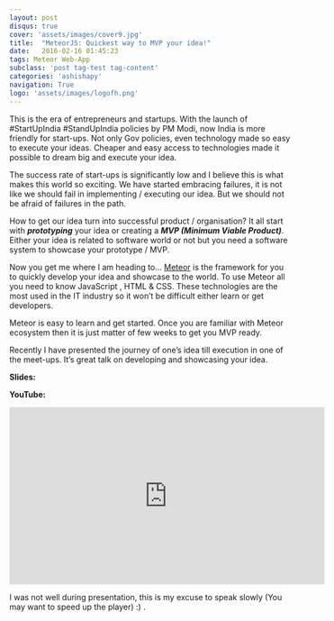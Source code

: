 ```yaml
---
layout: post
disqus: true
cover: 'assets/images/cover9.jpg'
title:  "MeteorJS: Quickest way to MVP your idea!"
date:   2016-02-16 01:45:23
tags: Meteor Web-App
subclass: 'post tag-test tag-content'
categories: 'ashishapy'
navigation: True
logo: 'assets/images/logofh.png'
---
```


This is the era of entrepreneurs and startups. With the launch of #StartUpIndia #StandUpIndia policies by 
PM Modi, now India is more friendly for start-ups. Not only Gov policies, even technology made so easy 
to execute your ideas. Cheaper and easy access to technologies made it possible to dream big and execute 
your idea.

The success rate of start-ups is significantly low and I believe this is what makes this world so exciting. 
We have started embracing failures, it is not like we should fail in implementing / executing our idea. 
But we should not be afraid of failures in the path.

How to get our idea turn into successful product / organisation? It all start with **_prototyping_** your idea 
or creating a **_MVP (Minimum Viable Product)_**. Either your idea is related to software world or not but you 
need a software system to showcase your prototype / MVP.

Now you get me where I am heading to… <a href="https://www.meteor.com/" target="_blank">Meteor</a> is the framework for you to quickly develop your idea and 
showcase to the world. To use Meteor all you need to know JavaScript , HTML & CSS. These technologies 
are the most used in the IT industry so it won’t be difficult either learn or get developers.

Meteor is easy to learn and get started. Once you are familiar with Meteor ecosystem then it is just 
matter of few weeks to get you MVP ready.

Recently I have presented the journey of one’s idea till execution in one of the meet-ups. It’s great talk on developing and showcasing your idea.

**Slides:**

<script async class="speakerdeck-embed" data-id="f6712c3742394af8812fa7c7b1e619da" data-ratio="1.33333333333333" src="//speakerdeck.com/assets/embed.js"></script>

**YouTube:** 

<iframe width="560" height="315" src="https://www.youtube.com/embed/z9G1u-ZfUl0" frameborder="0" allowfullscreen></iframe>

I was not well during presentation, this is my excuse to speak slowly (You may want to speed up the player) :) .